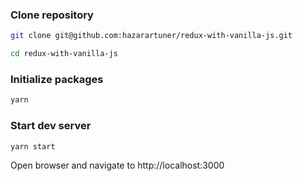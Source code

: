 ### Clone repository
```bash
git clone git@github.com:hazarartuner/redux-with-vanilla-js.git
```

```bash
cd redux-with-vanilla-js
```

### Initialize packages
```bash
yarn
```

### Start dev server
```bash
yarn start
```
Open browser and navigate to http://localhost:3000
